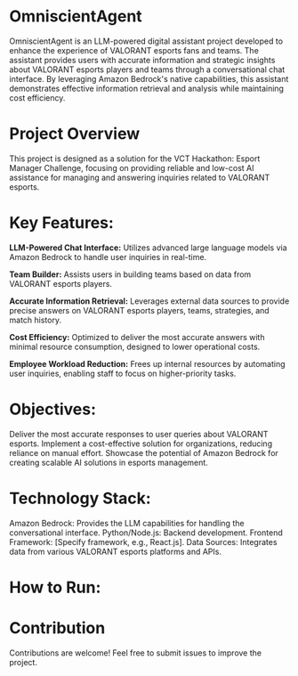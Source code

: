 # OmniscientAgent
OmniscientAgent is an LLM-powered digital assistant project developed to enhance the experience of VALORANT esports fans and teams. The assistant provides users with accurate information and strategic insights about VALORANT esports players and teams through a conversational chat interface. By leveraging Amazon Bedrock's native capabilities, this assistant demonstrates effective information retrieval and analysis while maintaining cost efficiency.

# Project Overview
This project is designed as a solution for the VCT Hackathon: Esport Manager Challenge, focusing on providing reliable and low-cost AI assistance for managing and answering inquiries related to VALORANT esports.

# Key Features:
**LLM-Powered Chat Interface:** Utilizes advanced large language models via Amazon Bedrock to handle user inquiries in real-time.

**Team Builder:** Assists users in building teams based on data from VALORANT esports players.

**Accurate Information Retrieval:** Leverages external data sources to provide precise answers on VALORANT esports players, teams, strategies, and match history.

**Cost Efficiency:** Optimized to deliver the most accurate answers with minimal resource consumption, designed to lower operational costs.

**Employee Workload Reduction:** Frees up internal resources by automating user inquiries, enabling staff to focus on higher-priority tasks.

# Objectives:
Deliver the most accurate responses to user queries about VALORANT esports.
Implement a cost-effective solution for organizations, reducing reliance on manual effort.
Showcase the potential of Amazon Bedrock for creating scalable AI solutions in esports management.

# Technology Stack:
Amazon Bedrock: Provides the LLM capabilities for handling the conversational interface.
Python/Node.js: Backend development.
Frontend Framework: [Specify framework, e.g., React.js].
Data Sources: Integrates data from various VALORANT esports platforms and APIs.

# How to Run:

# Contribution
Contributions are welcome! Feel free to submit issues to improve the project.



